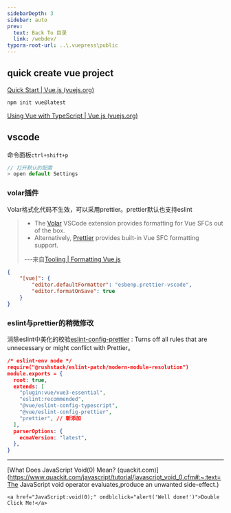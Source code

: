 ```yaml
---
sidebarDepth: 3
sidebar: auto
prev:
  text: Back To 目录
  link: /webdev/
typora-root-url: ..\.vuepress\public
---
```


## quick create vue  project

[Quick Start | Vue.js (vuejs.org)](https://vuejs.org/guide/quick-start.html)

```sh
npm init vue@latest
```

[Using Vue with TypeScript | Vue.js (vuejs.org)](https://vuejs.org/guide/typescript/overview.html)

## vscode

命令面板`ctrl+shift+p` 

```js
// 打开默认的配置
> open default Settings
```

### volar插件

Volar格式化代码不生效，可以采用prettier。prettier默认也支持eslint

> - The [Volar](https://github.com/johnsoncodehk/volar) VSCode extension provides formatting for Vue SFCs out of the box.
> - Alternatively, [Prettier](https://prettier.io/) provides built-in Vue SFC formatting support.
>
> ---来自[Tooling | Formatting Vue.js ](https://vuejs.org/guide/scaling-up/tooling.html#formatting)

```json
{
	"[vue]": {
		"editor.defaultFormatter": "esbenp.prettier-vscode",
		"editor.formatOnSave": true
	}
}
```


### eslint与prettier的稍微修改

消除eslint中美化的校验[eslint-config-prettier](https://github.com/prettier/eslint-config-prettier#readme) : Turns off all rules that are unnecessary or might conflict with Prettier。

```json
/* eslint-env node */
require("@rushstack/eslint-patch/modern-module-resolution")
module.exports = {
  root: true,
  extends: [
    "plugin:vue/vue3-essential",
    "eslint:recommended",
    "@vue/eslint-config-typescript",
    "@vue/eslint-config-prettier",
    "prettier", // 新添加
  ],
  parserOptions: {
    ecmaVersion: "latest",
  },
}

```





------------------

[What Does JavaScript Void(0) Mean? (quackit.com)](https://www.quackit.com/javascript/tutorial/javascript_void_0.cfm#:~:text=The JavaScript void operator evaluates,produce an unwanted side-effect.)

```
<a href="JavaScript:void(0);" ondblclick="alert('Well done!')">Double Click Me!</a>
```

